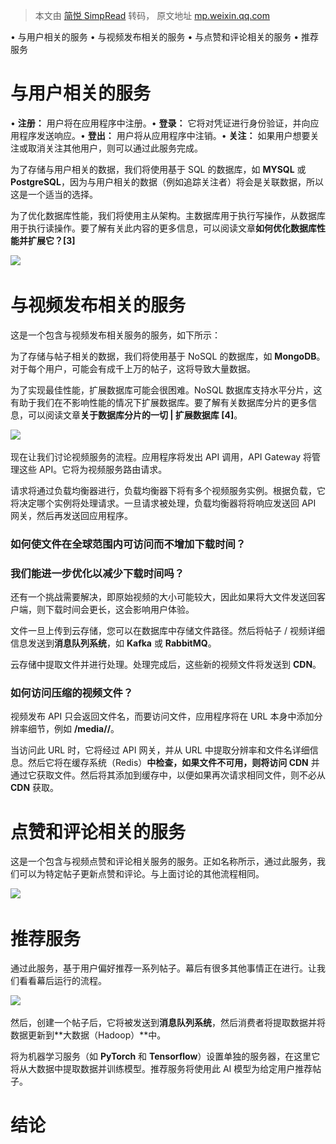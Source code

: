 > 本文由 [简悦 SimpRead](http://ksria.com/simpread/) 转码， 原文地址 [mp.weixin.qq.com](https://mp.weixin.qq.com/s/hEKnYu3pSZTQ_RwJ3Q6q1g)

• 与用户相关的服务 • 与视频发布相关的服务 • 与点赞和评论相关的服务 • 推荐服务

与用户相关的服务
========

• **注册：** 用户将在应用程序中注册。• **登录：** 它将对凭证进行身份验证，并向应用程序发送响应。• **登出：** 用户将从应用程序中注销。• **关注：** 如果用户想要关注或取消关注其他用户，则可以通过此服务完成。

为了存储与用户相关的数据，我们将使用基于 SQL 的数据库，如 **MYSQL** 或 **PostgreSQL**，因为与用户相关的数据（例如追踪关注者）将会是关联数据，所以这是一个适当的选择。

为了优化数据库性能，我们将使用主从架构。主数据库用于执行写操作，从数据库用于执行读操作。要了解有关此内容的更多信息，可以阅读文章**如何优化数据库性能并扩展它？[3]**

![](https://mmbiz.qpic.cn/sz_mmbiz_png/b8r1Kxg2cLLLAjzafK2xvW59C5861H4jjfBuCGz9ZAXqIibGpiaIZ2feLpmr9gVN7XpTC3N4GsTwV7GMMBgVKsXQ/640?wx_fmt=png) 

与视频发布相关的服务
==========

这是一个包含与视频发布相关服务的服务，如下所示：

为了存储与帖子相关的数据，我们将使用基于 NoSQL 的数据库，如 **MongoDB**。对于每个用户，可能会有成千上万的帖子，这将导致大量数据。

为了实现最佳性能，扩展数据库可能会很困难。NoSQL 数据库支持水平分片，这有助于我们在不影响性能的情况下扩展数据库。要了解有关数据库分片的更多信息，可以阅读文章**关于数据库分片的一切 | 扩展数据库 [4]**。

![](https://mmbiz.qpic.cn/sz_mmbiz_png/b8r1Kxg2cLLLAjzafK2xvW59C5861H4jTTxYxCU5diaXUZ4Ok9ibVZqvXDsxTUMIzeSgvloEx5gzT7SPOlWMWFUg/640?wx_fmt=png) 

现在让我们讨论视频服务的流程。应用程序将发出 API 调用，API Gateway 将管理这些 API。它将为视频服务路由请求。

请求将通过负载均衡器进行，负载均衡器下将有多个视频服务实例。根据负载，它将决定哪个实例将处理请求。一旦请求被处理，负载均衡器将将响应发送回 API 网关，然后再发送回应用程序。

### 如何使文件在全球范围内可访问而不增加下载时间？

### 我们能进一步优化以减少下载时间吗？

还有一个挑战需要解决，即原始视频的大小可能较大，因此如果将大文件发送回客户端，则下载时间会更长，这会影响用户体验。

文件一旦上传到云存储，您可以在数据库中存储文件路径。然后将帖子 / 视频详细信息发送到**消息队列系统**，如 **Kafka** 或 **RabbitMQ**。

云存储中提取文件并进行处理。处理完成后，这些新的视频文件将发送到 **CDN**。

### 如何访问压缩的视频文件？

视频发布 API 只会返回文件名，而要访问文件，应用程序将在 URL 本身中添加分辨率细节，例如 **/media//**。

当访问此 URL 时，它将经过 API 网关，并从 URL 中提取分辨率和文件名详细信息。然后它将在缓存系统（Redis）**中检查，如果文件不可用，则将访问 CDN** 并通过它获取文件。然后将其添加到缓存中，以便如果再次请求相同文件，则不必从 **CDN** 获取。

点赞和评论相关的服务
==========

这是一个包含与视频点赞和评论相关服务的服务。正如名称所示，通过此服务，我们可以为特定帖子更新点赞和评论。与上面讨论的其他流程相同。

![](https://mmbiz.qpic.cn/sz_mmbiz_png/b8r1Kxg2cLLLAjzafK2xvW59C5861H4j3ia60bg1JHib2P1TAzXRmD5ak1mEPTCuoQaMEKGPjgwGGsWOvicoM425A/640?wx_fmt=png) 

推荐服务
====

通过此服务，基于用户偏好推荐一系列帖子。幕后有很多其他事情正在进行。让我们看看幕后运行的流程。

![](https://mmbiz.qpic.cn/sz_mmbiz_png/b8r1Kxg2cLLLAjzafK2xvW59C5861H4jRSf2DeoF91WZntKkQJACBKmkwjzl7PVehWMEicSok2P9VjOj0zS3vfw/640?wx_fmt=png) 

然后，创建一个帖子后，它将被发送到**消息队列系统**，然后消费者将提取数据并将数据更新到**大数据（Hadoop）**中。

将为机器学习服务（如 **PyTorch** 和 **Tensorflow**）设置单独的服务器，在这里它将从大数据中提取数据并训练模型。推荐服务将使用此 AI 模型为给定用户推荐帖子。

结论
==